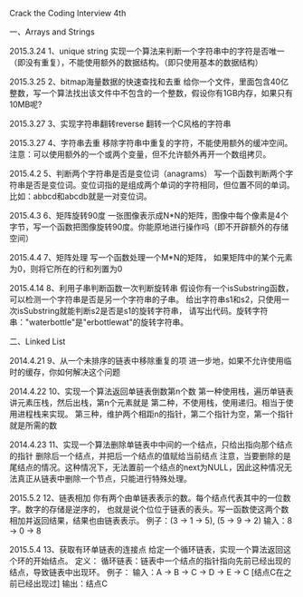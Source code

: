 Crack the Coding Interview 4th

一、Arrays and Strings

2015.3.24
1、unique string
实现一个算法来判断一个字符串中的字符是否唯一（即没有重复），不能使用额外的数据结构。（即只使用基本的数据结构）

2015.3.25
2、bitmap海量数据的快速查找和去重
给你一个文件，里面包含40亿整数，写一个算法找出该文件中不包含的一个整数，假设你有1GB内存，如果只有10MB呢?

2015.3.27
3、实现字符串翻转reverse
翻转一个C风格的字符串

2015.3.27
4、字符串去重
移除字符串中重复的字符，不能使用额外的缓冲空间。注意：可以使用额外的一个或两个变量，但不允许额外再开一个数组拷贝。

2015.4.2
5、判断两个字符串是否是变位词（anagrams）
写一个函数判断两个字符串是否是变位词。变位词指的是组成两个单词的字符相同，但位置不同的单词。比如：abbcd和abcdb就是一对变位词。

2015.4.3
6、矩阵旋转90度
一张图像表示成N*N的矩阵，图像中每个像素是4个字节，写一个函数把图像旋转90度。你能原地进行操作吗（即不开辟额外的存储空间）

2015.4.4
7、矩阵处理
写一个函数处理一个M*N的矩阵， 如果矩阵中的某个元素为0，则将它所在的行和列置为0

2015.4.14
8、利用子串判断函数一次判断旋转串
假设你有一个isSubstring函数，可以检测一个字符串是否是另一个字符串的子串。 给出字符串s1和s2，只使用一次isSubstring就能判断s2是否是s1的旋转字符串， 请写出代码。旋转字符串："waterbottle"是"erbottlewat"的旋转字符串。

二、Linked List

2014.4.21
9、从一个未排序的链表中移除重复的项
进一步地，如果不允许使用临时的缓存，你如何解决这个问题

2014.4.22
10、实现一个算法返回单链表倒数第n个数
第一种使用栈，遍历单链表讲元素压栈，然后出栈，第n个元素就是
第二种，不使用栈，使用递归。相当于使用进程栈来实现。
第三种，维护两个相距n的指针，第二个指针为空，第一个指针就是所需的数

2014.4.23
11、实现一个算法删除单链表中中间的一个结点，只给出指向那个结点的指针
删除后一个结点，并把后一个结点的值赋给当前结点
注意，当要删除的是尾结点的情况。这种情况下，无法置前一个结点的next为NULL，因此这种情况无法真正从链表中删除一个节点，只能进行特殊处理。

2015.5.2
12、链表相加
你有两个由单链表表示的数。每个结点代表其中的一位数字。数字的存储是逆序的， 也就是说个位位于链表的表头。写一函数使这两个数相加并返回结果，结果也由链表表示。
例子：(3 -> 1 -> 5), (5 -> 9 -> 2) 输入：8 -> 0 -> 8

2015.5.4
13、获取有环单链表的连接点
给定一个循环链表，实现一个算法返回这个环的开始结点。
定义：
循环链表：链表中一个结点的指针指向先前已经出现的结点，导致链表中出现环。
例子：
输入：A -> B -> C -> D -> E -> C [结点C在之前已经出现过]
输出：结点C
